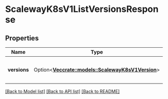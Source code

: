# ScalewayK8sV1ListVersionsResponse

## Properties

Name | Type | Description | Notes
------------ | ------------- | ------------- | -------------
**versions** | Option<[**Vec<crate::models::ScalewayK8sV1Version>**](scaleway.k8s.v1.Version.md)> | The available Kubernetes versions | [optional]

[[Back to Model list]](../README.md#documentation-for-models) [[Back to API list]](../README.md#documentation-for-api-endpoints) [[Back to README]](../README.md)


